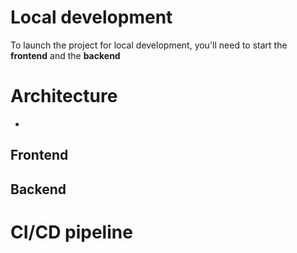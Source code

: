 # Local development
To launch the project for local development, you'll need to start the **frontend** and the **backend**
# Architecture
-
## Frontend
## Backend
# CI/CD pipeline
